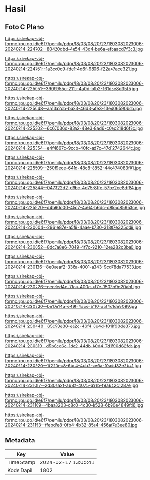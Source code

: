 # Hasil

## Foto C Plano

https://sirekap-obj-formc.kpu.go.id/e6f7/pemilu/pdpr/18/03/08/20/23/1803082023006-20240214-224702--80420dbd-4e54-43d4-be6a-efbaacd7f3c3.jpg

https://sirekap-obj-formc.kpu.go.id/e6f7/pemilu/pdpr/18/03/08/20/23/1803082023006-20240214-224751--1a3cc0c9-fde1-4d6f-9806-f22a47ace321.jpg

https://sirekap-obj-formc.kpu.go.id/e6f7/pemilu/pdpr/18/03/08/20/23/1803082023006-20240214-225051--3909955c-211c-4a0d-bfb2-161d5e8d35f5.jpg

https://sirekap-obj-formc.kpu.go.id/e6f7/pemilu/pdpr/18/03/08/20/23/1803082023006-20240214-225048--aa13a2cb-ba83-46d3-afe3-13e406590bcb.jpg

https://sirekap-obj-formc.kpu.go.id/e6f7/pemilu/pdpr/18/03/08/20/23/1803082023006-20240214-225302--6c67036d-83a2-48e3-8ad6-c0ec218d6f8c.jpg

https://sirekap-obj-formc.kpu.go.id/e6f7/pemilu/pdpr/18/03/08/20/23/1803082023006-20240214-225354--e4f4667c-9cdb-40fc-ad7c-47d12742644c.jpg

https://sirekap-obj-formc.kpu.go.id/e6f7/pemilu/pdpr/18/03/08/20/23/1803082023006-20240214-225509--250f9ece-641d-48c8-8852-44c474083f01.jpg

https://sirekap-obj-formc.kpu.go.id/e6f7/pemilu/pdpr/18/03/08/20/23/1803082023006-20240214-225844--047322d2-d9bc-4d75-8ffe-57be2ce8df84.jpg

https://sirekap-obj-formc.kpu.go.id/e6f7/pemilu/pdpr/18/03/08/20/23/1803082023006-20240214-225920--d4b60c00-45c7-4a64-b6dc-d855c85953ce.jpg

https://sirekap-obj-formc.kpu.go.id/e6f7/pemilu/pdpr/18/03/08/20/23/1803082023006-20240214-230004--2961e87e-a5f9-4aae-b730-31807e325dd9.jpg

https://sirekap-obj-formc.kpu.go.id/e6f7/pemilu/pdpr/18/03/08/20/23/1803082023006-20240214-230052--8dc7a8e6-7049-4f7c-9210-12ea282c3ba0.jpg

https://sirekap-obj-formc.kpu.go.id/e6f7/pemilu/pdpr/18/03/08/20/23/1803082023006-20240214-230136--8e0aeaf2-336a-4001-a343-9cd78da77533.jpg

https://sirekap-obj-formc.kpu.go.id/e6f7/pemilu/pdpr/18/03/08/20/23/1803082023006-20240214-230226--ceeded4e-7fda-400c-af7e-1503b9d20ab1.jpg

https://sirekap-obj-formc.kpu.go.id/e6f7/pemilu/pdpr/18/03/08/20/23/1803082023006-20240214-230320--be17e14a-e49f-4ace-b110-aaf4d1de5089.jpg

https://sirekap-obj-formc.kpu.go.id/e6f7/pemilu/pdpr/18/03/08/20/23/1803082023006-20240214-230440--65c53e88-ee2c-46f4-8e4d-f011f90de876.jpg

https://sirekap-obj-formc.kpu.go.id/e6f7/pemilu/pdpr/18/03/08/20/23/1803082023006-20240214-230619--d5b6ee6e-1da2-44db-b0d4-7d1f90d62fda.jpg

https://sirekap-obj-formc.kpu.go.id/e6f7/pemilu/pdpr/18/03/08/20/23/1803082023006-20240214-230920--1f220ec8-6bc4-4cb2-ae6a-f0add32e2b41.jpg

https://sirekap-obj-formc.kpu.go.id/e6f7/pemilu/pdpr/18/03/08/20/23/1803082023006-20240214-231017--2d30aa2f-a682-4075-a91b-f9a642c1287e.jpg

https://sirekap-obj-formc.kpu.go.id/e6f7/pemilu/pdpr/18/03/08/20/23/1803082023006-20240214-231109--4baa8203-c8d0-4c30-b528-6b90e4849fd6.jpg

https://sirekap-obj-formc.kpu.go.id/e6f7/pemilu/pdpr/18/03/08/20/23/1803082023006-20240214-231153--ffebdfe8-0fb4-4b32-85a4-456af7e3ee80.jpg


## Metadata

| Key        | Value               |
| ---------- | ------------------- |
| Time Stamp | 2024-02-17 13:05:41 |
| Kode Dapil | 1802                |



